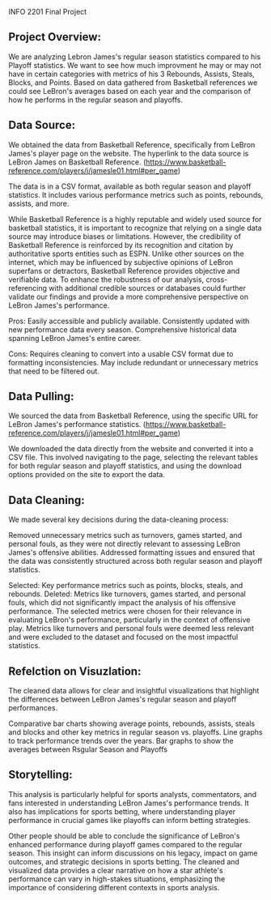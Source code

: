 INFO 2201 Final Project 

## Project Overview:

We are analyzing Lebron James's regular season statistics compared to his Playoff statistics. We want to see how much improvment he may or may not have in certain categories with metrics of his 3 Rebounds, Assists, Steals, Blocks, and Points. Based on data gathered from Basketball references we could see LeBron's averages based on each year and the comparison of how he performs in the regular season and playoffs. 

## Data Source:

We obtained the data from Basketball Reference, specifically from LeBron James's player page on the website. The hyperlink to the data source is LeBron James on Basketball Reference. (https://www.basketball-reference.com/players/j/jamesle01.html#per_game)

The data is in a CSV format, available as both regular season and playoff statistics. It includes various performance metrics such as points, rebounds, assists, and more.

While Basketball Reference is a highly reputable and widely used source for basketball statistics, it is important to recognize that relying on a single data source may introduce biases or limitations. However, the credibility of Basketball Reference is reinforced by its recognition and citation by authoritative sports entities such as ESPN. Unlike other sources on the internet, which may be influenced by subjective opinions of LeBron superfans or detractors, Basketball Reference provides objective and verifiable data. To enhance the robustness of our analysis, cross-referencing with additional credible sources or databases could further validate our findings and provide a more comprehensive perspective on LeBron James's performance. 

Pros:
Easily accessible and publicly available.
Consistently updated with new performance data every season.
Comprehensive historical data spanning LeBron James's entire career.

Cons:
Requires cleaning to convert into a usable CSV format due to formatting inconsistencies.
May include redundant or unnecessary metrics that need to be filtered out.

## Data Pulling:
We sourced the data from Basketball Reference, using the specific URL for LeBron James's performance statistics. (https://www.basketball-reference.com/players/j/jamesle01.html#per_game)

We downloaded the data directly from the website and converted it into a CSV file. This involved navigating to the page, selecting the relevant tables for both regular season and playoff statistics, and using the download options provided on the site to export the data.

## Data Cleaning:

We made several key decisions during the data-cleaning process:

Removed unnecessary metrics such as turnovers, games started, and personal fouls, as they were not directly relevant to assessing LeBron James's offensive abilities.
Addressed formatting issues and ensured that the data was consistently structured across both regular season and playoff statistics.

Selected: Key performance metrics such as points, blocks, steals, and rebounds.
Deleted: Metrics like turnovers, games started, and personal fouls, which did not significantly impact the analysis of his offensive performance.
The selected metrics were chosen for their relevance in evaluating LeBron's performance, particularly in the context of offensive play. Metrics like turnovers and personal fouls were deemed less relevant and were excluded to the dataset and focused on the most impactful statistics.

## Refelction on Visuzlation:

The cleaned data allows for clear and insightful visualizations that highlight the differences between LeBron James's regular season and playoff performances. 

Comparative bar charts showing average points, rebounds, assists, steals and blocks and other key metrics in regular season vs. playoffs.
Line graphs to track performance trends over the years.
Bar graphs to show the averages between Rsgular Season and Playoffs 


## Storytelling:

This analysis is particularly helpful for sports analysts, commentators, and fans interested in understanding LeBron James's performance trends. It also has implications for sports betting, where understanding player performance in crucial games like playoffs can inform betting strategies.

Other people should be able to conclude the significance of LeBron's enhanced performance during playoff games compared to the regular season. This insight can inform discussions on his legacy, impact on game outcomes, and strategic decisions in sports betting. The cleaned and visualized data provides a clear narrative on how a star athlete's performance can vary in high-stakes situations, emphasizing the importance of considering different contexts in sports analysis.
